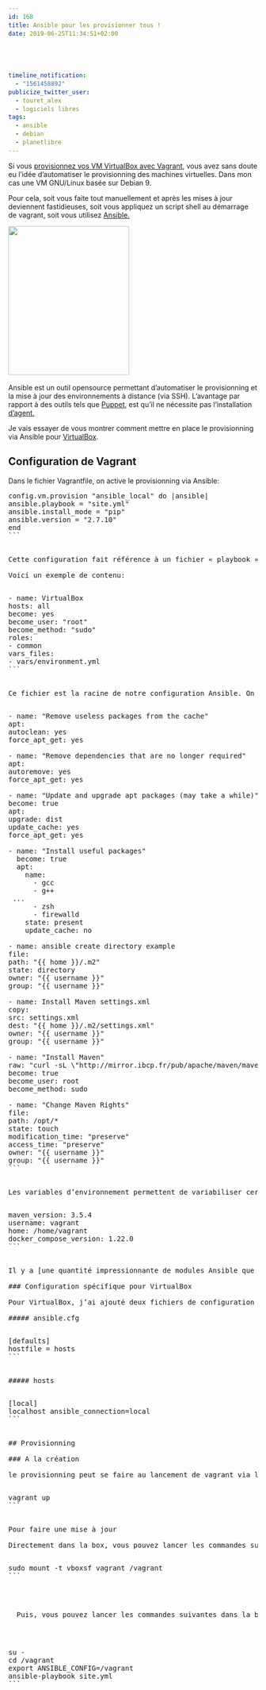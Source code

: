 ```yaml
---
id: 168
title: Ansible pour les provisionner tous !
date: 2019-06-25T11:34:51+02:00




timeline_notification:
  - "1561458892"
publicize_twitter_user:
  - touret_alex
  - logiciels libres
tags:
  - ansible
  - debian
  - planetlibre
---
```

Si vous [provisionnez vos VM VirtualBox avec Vagrant](http://blog.touret.info/2018/03/15/installation-de-vagrant/), vous avez sans doute eu l&rsquo;idée d&rsquo;automatiser le provisionning des machines virtuelles. Dans mon cas une VM GNU/Linux basée sur Debian 9.

Pour cela, soit vous faite tout manuellement et après les mises à jour deviennent fastidieuses, soit vous appliquez un script shell au démarrage de vagrant, soit vous utilisez [Ansible.](https://www.ansible.com/)

<img loading="lazy" class="size-medium wp-image-180 aligncenter" src="/assets/images/2019/06/ansible_logo.svg_.png?w=244" alt="" width="244" height="300" srcset="/assets/images/2019/06/ansible_logo.svg_.png 832w, /assets/images/2019/06/ansible_logo.svg_-244x300.png 244w, /assets/images/2019/06/ansible_logo.svg_-768x945.png 768w" sizes="(max-width: 244px) 100vw, 244px" /> 

Ansible est un outil opensource permettant d&rsquo;automatiser le provisionning et la mise à jour des environnements à distance (via SSH). L&rsquo;avantage par rapport à des outils tels que [Puppet](https://puppet.com), est qu&rsquo;il ne nécessite pas l&rsquo;installation [d&rsquo;agent.](https://puppet.com/docs/puppet/6.0/man/agent.html) 

Je vais essayer de vous montrer comment mettre en place le provisionning via Ansible pour [VirtualBox](https://www.virtualbox.org/).

## Configuration de Vagrant

Dans le fichier Vagrantfile, on active le provisionning via Ansible:

<pre>config.vm.provision "ansible_local" do |ansible|<br />ansible.playbook = "site.yml"<br />ansible.install_mode = "pip"<br />ansible.version = "2.7.10"<br />end
```


Cette configuration fait référence à un fichier « playbook » site.yml. C&rsquo;est la configuration qui sera appliqué lors du provisionning . Que ça soit à la création ou pour les mises à jour.

Voici un exemple de contenu:

<pre>- name: VirtualBox<br />hosts: all<br />become: yes<br />become_user: "root"<br />become_method: "sudo"<br />roles:<br />- common<br />vars_files:<br />- vars/environment.yml
```


Ce fichier est la racine de notre configuration Ansible. On y référence les rôles appliqués et les fichiers d&rsquo; environnement. Voici un exemple de rôle:

<pre>- name: "Remove useless packages from the cache"<br />apt:<br />autoclean: yes<br />force_apt_get: yes<br /><br />- name: "Remove dependencies that are no longer required"<br />apt:<br />autoremove: yes<br />force_apt_get: yes<br /><br />- name: "Update and upgrade apt packages (may take a while)"<br />become: true<br />apt:<br />upgrade: dist<br />update_cache: yes<br />force_apt_get: yes<br /><br />- name: "Install useful packages"<br />  become: true<br />  apt: <br />    name:<br />      - gcc<br />      - g++<br /> ...<br />      - zsh<br />      - firewalld<br />    state: present<br />    update_cache: no <br /><br />- name: ansible create directory example<br />file:<br />path: "{{ home }}/.m2"<br />state: directory<br />owner: "{{ username }}"<br />group: "{{ username }}"<br /><br />- name: Install Maven settings.xml<br />copy: <br />src: settings.xml<br />dest: "{{ home }}/.m2/settings.xml"<br />owner: "{{ username }}"<br />group: "{{ username }}"<br /><br />- name: "Install Maven"<br />raw: "curl -sL \"http://mirror.ibcp.fr/pub/apache/maven/maven-3/{{ maven_version }}/binaries/apache-maven-{{ maven_version }}-bin.tar.gz\" -o /opt/apache-maven.tar.gz && tar -zxf /opt/apache-maven.tar.gz -C /opt"<br />become: true<br />become_user: root<br />become_method: sudo<br /><br />- name: "Change Maven Rights"<br />file:<br />path: /opt/*<br />state: touch<br />modification_time: "preserve"<br />access_time: "preserve"<br />owner: "{{ username }}"<br />group: "{{ username }}"
```


Les variables d&rsquo;environnement permettent de variabiliser certains champs de vos rôles. On peut trouver par exemple les versions de certains outils déployés

<pre>maven_version: 3.5.4<br />username: vagrant<br />home: /home/vagrant<br />docker_compose_version: 1.22.0
```


Il y a [une quantité impressionnante de modules Ansible que l&rsquo;on peut utiliser](https://docs.ansible.com/ansible/latest/modules/modules_by_category.html). Que ça soit pour lancer des commandes shell ou lancer des services. Contrairement à la création d&rsquo;un script shell qui pourrait faire les mêmes actions à la création, on peut facilement gérer la mise à jour de la VM car Ansible détecte les modifications lors de son exécution.

### Configuration spécifique pour VirtualBox

Pour VirtualBox, j&rsquo;ai ajouté deux fichiers de configuration supplémentaires à la racine:

##### ansible.cfg

<pre>[defaults]<br />hostfile = hosts
```


##### hosts

<pre>[local]<br />localhost ansible_connection=local
```


## Provisionning

### A la création

le provisionning peut se faire au lancement de vagrant via la commande:

<pre>vagrant up
```


Pour faire une mise à jour

Directement dans la box, vous pouvez lancer les commandes suivantes :

<pre>sudo mount -t vboxsf vagrant /vagrant
```


<p dir="auto">
  Puis, vous pouvez lancer les commandes suivantes dans la box:
</p>

<pre>su -<br />cd /vagrant<br />export ANSIBLE_CONFIG=/vagrant<br />ansible-playbook site.yml
```


 